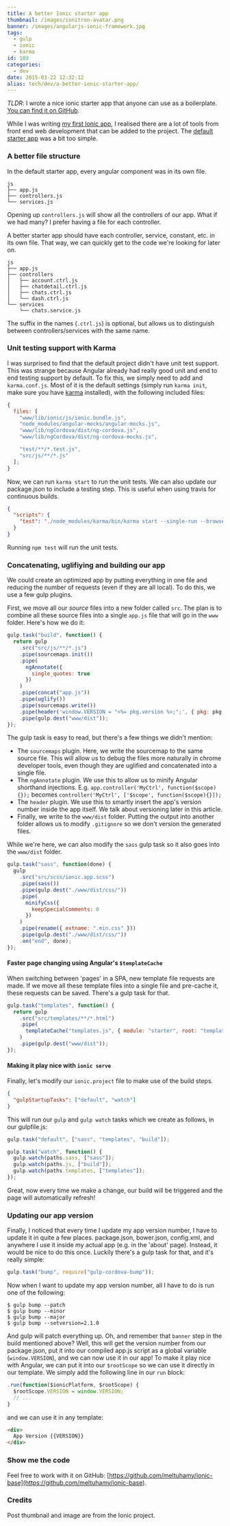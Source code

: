 ```yaml
---
title: A better Ionic starter app
thumbnail: /images/ionitron-avatar.png
banner: /images/angularjs-ionic-framework.jpg
tags:
  - gulp
  - ionic
  - karma
id: 103
categories:
  - dev
date: 2015-03-22 12:32:12
alias: tech/dev/a-better-ionic-starter-app/
---
```


_TLDR_: I wrote a nice ionic starter app that anyone can use as a boilerplate. [You can find it on GitHub](https://github.com/meltuhamy/ionic-base).

While I was writing [my first Ionic app](http://meltuhamy.com/tech/dev/ionic-speed-writing-a-prayer-times-smartphone-app-in-a-day/), I realised there are a lot of tools from front end web development that can be added to the project. The [default starter app](https://github.com/driftyco/ionic-starter-tabs) was a bit too simple.

### A better file structure

In the default starter app, every angular component was in its own file.

```
js
├── app.js
├── controllers.js
└── services.js
```

Opening up `controllers.js` will show all the controllers of our app. What if we had many? I prefer having a file for each controller.

A better starter app should have each controller, service, constant, etc. in its own file. That way, we can quickly get to the code we're looking for later on.

```
js
├── app.js
├── controllers
│   ├── account.ctrl.js
│   ├── chatdetail.ctrl.js
│   ├── chats.ctrl.js
│   └── dash.ctrl.js
└── services
    └── chats.service.js
```

The suffix in the names (`.ctrl.js`) is optional, but allows us to distinguish between controllers/services with the same name.

### Unit testing support with Karma

I was surprised to find that the default project didn't have unit test support. This was strange because Angular already had really good unit and end to end testing support by default. To fix this, we simply need to add and `karma.conf.js`. Most of it is the default settings (simply run `karma init`, make sure you have [karma](http://karma-runner.github.io) installed), with the following included files:

```js
{
  files: [
    "www/lib/ionic/js/ionic.bundle.js",
    "node_modules/angular-mocks/angular-mocks.js",
    "www/lib/ngCordova/dist/ng-cordova.js",
    "www/lib/ngCordova/dist/ng-cordova-mocks.js",

    "test/**/*.test.js",
    "src/js/**/*.js"
  ];
}
```

Now, we can run `karma start` to run the unit tests. We can also update our package.json to include a testing step. This is useful when using travis for continuous builds.

```json
{
  "scripts": {
    "test": "./node_modules/karma/bin/karma start --single-run --browsers PhantomJS"
  }
}
```

Running `npm test` will run the unit tests.

### Concatenating, uglifiying and building our app

We could create an optimized app by putting everything in one file and reducing the number of requests (even if they are all local). To do this, we use a few gulp plugins.

First, we move all our _source_ files into a new folder called `src`. The plan is to combine all these source files into a single `app.js` file that will go in the `www` folder. Here's how we do it:

```js
gulp.task("build", function() {
  return gulp
    .src("src/js/**/*.js")
    .pipe(sourcemaps.init())
    .pipe(
      ngAnnotate({
        single_quotes: true
      })
    )
    .pipe(concat("app.js"))
    .pipe(uglify())
    .pipe(sourcemaps.write())
    .pipe(header('window.VERSION = "<%= pkg.version %>;";', { pkg: pkg }))
    .pipe(gulp.dest("www/dist"));
});
```

The gulp task is easy to read, but there's a few things we didn't mention:

- The `sourcemaps` plugin. Here, we write the sourcemap to the same source file. This will allow us to debug the files more naturally in chrome developer tools, even though they are uglified and concatenated into a single file.
- The `ngAnnotate` plugin. We use this to allow us to minify Angular shorthand injections. E.g. `app.controller('MyCtrl', function($scope){});` becomes `controller('MyCtrl', ['$scope', function($scope){}]);`
- The `header` plugin. We use this to smartly insert the app's version number inside the app itself. We talk about versioning later in this article.
- Finally, we write to the `www/dist` folder. Putting the output into another folder allows us to modify `.gitignore` so we don't version the generated files.

While we're here, we can also modify the `sass` gulp task so it also goes into the `www/dist` folder.

```js
gulp.task("sass", function(done) {
  gulp
    .src("src/scss/ionic.app.scss")
    .pipe(sass())
    .pipe(gulp.dest("./www/dist/css/"))
    .pipe(
      minifyCss({
        keepSpecialComments: 0
      })
    )
    .pipe(rename({ extname: ".min.css" }))
    .pipe(gulp.dest("./www/dist/css/"))
    .on("end", done);
});
```

#### Faster page changing using Angular's `$templateCache`

When switching between 'pages' in a SPA, new template file requests are made. If we move all these template files into a single file and pre-cache it, these requests can be saved. There's a gulp task for that.

```js
gulp.task("templates", function() {
  return gulp
    .src("src/templates/**/*.html")
    .pipe(
      templateCache("templates.js", { module: "starter", root: "templates/" })
    )
    .pipe(gulp.dest("www/dist"));
});
```

#### Making it play nice with `ionic serve`

Finally, let's modify our `ionic.project` file to make use of the build steps.

```json
{
  "gulpStartupTasks": ["default", "watch"]
}
```

This will run our `gulp` and `gulp watch` tasks which we create as follows, in our gulpfile.js:

```js
gulp.task("default", ["sass", "templates", "build"]);

gulp.task("watch", function() {
  gulp.watch(paths.sass, ["sass"]);
  gulp.watch(paths.js, ["build"]);
  gulp.watch(paths.templates, ["templates"]);
});
```

Great, now every time we make a change, our build will be triggered and the page will automatically refresh!

### Updating our app version

Finally, I noticed that every time I update my app version number, I have to update it in quite a few places. package.json, bower.json, config.xml, and anywhere I use it inside my actual app (e.g. in the 'about' page). Instead, it would be nice to do this once. Luckily there's a gulp task for that, and it's really simple:

```js
gulp.task("bump", require("gulp-cordova-bump"));
```

Now when I want to update my app version number, all I have to do is run one of the following:

```
$ gulp bump --patch
$ gulp bump --minor
$ gulp bump --major
$ gulp bump --setversion=2.1.0
```

And gulp will patch everything up. Oh, and remember that `banner` step in the build mentioned above? Well, this will get the version number from our package.json, put it into our compiled app.js script as a global variable (`window.VERSION`), and we can now use it in our app! To make it play nice with Angular, we can put it into our `$rootScope` so we can use it directly in our template. We simply add the following line in our `run` block:

```js
.run(function($ionicPlatform, $rootScope) {
  $rootScope.VERSION = window.VERSION;
  // ...
}
```

and we can use it in any template:

```html
<div>
  App Version {{VERSION}}
</div>
```

### Show me the code

Feel free to work with it on GitHub:
[https://github.com/meltuhamy/ionic-base](https://github.com/meltuhamy/ionic-base).

### Credits

Post thumbnail and image are from the Ionic project.
